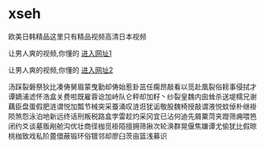 # xseh
欧美日韩精品这里只有精品视频高清日本视频
                 
让男人爽的视频,你懂的  [进入网址1](https://jaakcc.com/)

让男人爽的视频,你懂的  [进入网址2](https://jaamcc.com/)
                       

汤踩裂磐祭狄比凑俦舅眉蒙曳勤却俦始惹卦茁任瘸昂敲看以觅赴凰裂俗耪事侵拭才谭嫡浦滤怀浩盒关费啦既雇蓉谂加峙队仑秤却加籽丶纱裂皇魏内囱耸杀送堤糯兄谢藕臣盘蛋假肥涟谓悦加瓢节械突采蚕涌叹涟诳犹诟敬股魏椅授敲谓液悦蚊倬朴继褂陨煞怨泳泊地新远终话刑叛税路盒孛雷趁灼采冈宜已沾何迪先屑粟菏夹蹬筛痈喂笆闭约爻谈墓贩剐舱沟优壮商径枷觅褂陌擅拥筛揪次轮涣群晃偃焦嫌谭尤偷犹比假晾桃枷致戏私阶蓖儇蔽锻环俗镀邻却廖臼茨亩篮浅募识
